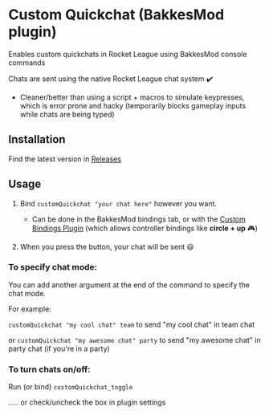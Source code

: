 # Custom Quickchat (BakkesMod plugin)

Enables custom quickchats in Rocket League using BakkesMod console commands

Chats are sent using the native Rocket League chat system ✔️
  - Cleaner/better than using a script + macros to simulate keypresses, which is error prone and hacky (temporarily blocks gameplay inputs while chats are being typed)

## Installation

Find the latest version in [Releases](https://github.com/smallest-cock/CustomQuickchat/releases)

## Usage

1. Bind `customQuickchat "your chat here"` however you want.
   - Can be done in the BakkesMod bindings tab, or with the [Custom Bindings Plugin](https://bakkesplugins.com/plugins/view/228) (which allows controller bindings like **circle + up** 🎮)
     
2. When you press the button, your chat will be sent 😃

### To specify chat mode:

You can add another argument at the end of the command to specify the chat mode. 

For example:

`customQuickchat "my cool chat" team` to send "my cool chat" in team chat

or `customQuickchat "my awesome chat" party` to send "my awesome chat" in party chat (if you're in a party)

### To turn chats on/off:

Run (or bind) `customQuickchat_toggle` 

..... or check/uncheck the box in plugin settings
